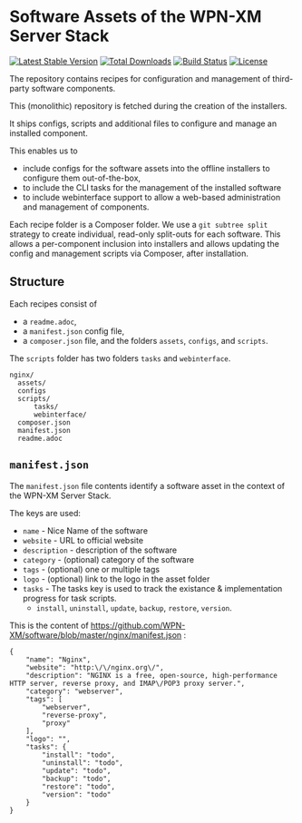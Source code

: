# Software Assets of the WPN-XM Server Stack

[![Latest Stable Version](https://poser.pugx.org/WPN-XM/software/version.png)](https://packagist.org/packages/WPN-XM/software)
[![Total Downloads](https://poser.pugx.org/WPN-XM/software/d/total.png)](https://packagist.org/packages/WPN-XM/software)
[![Build Status](https://travis-ci.org/WPN-XM/software.png)](https://travis-ci.org/WPN-XM/software) [![License](https://poser.pugx.org/WPN-XM/software/license.png)](https://packagist.org/packages/WPN-XM/software)

The repository contains recipes for configuration and management of third-party software components. 

This (monolithic) repository is fetched during the creation of the installers. 

It ships configs, scripts and additional files to configure and manage an installed component.

This enables us to 
  - include configs for the software assets into the offline installers to configure them out-of-the-box,
  - to include the CLI tasks for the management of the installed software
  - to include webinterface support to allow a web-based administration and management of components.
  
Each recipe folder is a Composer folder. We use a `git subtree split` strategy to create individual, read-only split-outs for each software. This allows a per-component inclusion into installers and allows updating the config and management scripts via Composer, after installation.

## Structure

Each recipes consist of
- a `readme.adoc`,
- a `manifest.json` config file,
- a `composer.json` file,
and the folders `assets`, `configs`, and `scripts`.

The `scripts` folder has two folders `tasks` and `webinterface`.

    nginx/
      assets/
      configs
      scripts/
          tasks/
          webinterface/
      composer.json
      manifest.json
      readme.adoc
      
## `manifest.json`

The `manifest.json` file contents identify a software asset in the context of the WPN-XM Server Stack.

The keys are used:

- `name` - Nice Name of the software
- `website` - URL to official website
- `description` - description of the software
- `category` - (optional) category of the software
- `tags` - (optional) one or multiple tags 
- `logo` - (optional) link to the logo in the asset folder
- `tasks` - The tasks key is used to track the existance & implementation progress for task scripts.
  - `install`, `uninstall`, `update`, `backup`, `restore`, `version`.
  
This is the content of https://github.com/WPN-XM/software/blob/master/nginx/manifest.json :

    {
        "name": "Nginx",
        "website": "http:\/\/nginx.org\/",
        "description": "NGINX is a free, open-source, high-performance HTTP server, reverse proxy, and IMAP\/POP3 proxy server.",
        "category": "webserver",
        "tags": [
            "webserver",
            "reverse-proxy",
            "proxy"
        ],
        "logo": "",
        "tasks": {
            "install": "todo",
            "uninstall": "todo",
            "update": "todo",
            "backup": "todo",
            "restore": "todo",
            "version": "todo"
        }
    }
